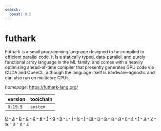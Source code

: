 ```yaml
---
search:
  boost: 0.5
---
```

# futhark

Futhark is a small programming language designed to be compiled to efficient parallel code. It     is a statically typed, data-parallel, and purely functional array language in the ML family, and comes     with a heavily optimising ahead-of-time compiler that presently generates GPU code via CUDA and OpenCL,     although the language itself is hardware-agnostic and can also run on multicore CPUs

*homepage*: <https://futhark-lang.org/>

version | toolchain
--------|----------
``0.19.5`` | ``system``

[0](../0/index.md) - [a](../a/index.md) - [b](../b/index.md) - [c](../c/index.md) - [d](../d/index.md) - [e](../e/index.md) - [f](../f/index.md) - [g](../g/index.md) - [h](../h/index.md) - [i](../i/index.md) - [j](../j/index.md) - [k](../k/index.md) - [l](../l/index.md) - [m](../m/index.md) - [n](../n/index.md) - [o](../o/index.md) - [p](../p/index.md) - [q](../q/index.md) - [r](../r/index.md) - [s](../s/index.md) - [t](../t/index.md) - [u](../u/index.md) - [v](../v/index.md) - [w](../w/index.md) - [x](../x/index.md) - [y](../y/index.md) - [z](../z/index.md)

